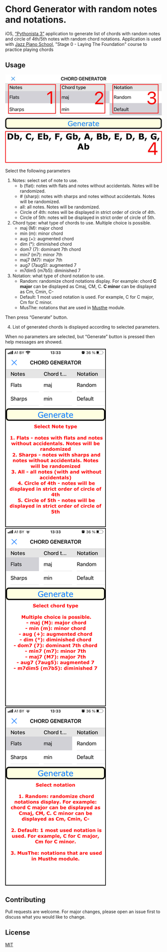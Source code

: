 # Chord Generator with random notes and notations.

iOS, [“Pythonista 3”](http://omz-software.com/pythonista/) application to generate list of chords with random notes and circle of 4th/5th notes with random chord notations.
Application is used with [Jazz Piano School](https://jazzpianoschool.com/), "Stage 0 - Laying The Foundation" course to practice playing chords

## Usage

![](resources/chord_generator_screen.jpeg)

Select the following parameters

1. Notes: select set of note to use. 
    - b (flat): notes with flats and notes without accidentals. Notes will be randomized. 
    - \# (sharp): notes with sharps and notes without accidentals. Notes will be randomized. 
    - all: all notes. Notes will be randomized. 
    - Circle of 4th: notes will be displayed in strict order of circle of 4th. 
    - Circle of 5th: notes will be displayed in strict order of circle of 5th. 
2. Chord type: what type of chords to use. Multiple choice is possible. 
     - maj (M): major chord
     - min (m): minor chord
     - aug (+): augmented chord
     - dim (°): diminished chord
     - dom7 (7): dominant 7th chord
     - min7 (m7): minor 7th
     - maj7 (M7): major 7th
     - aug7 (7aug5): augmented 7
     - m7dim5 (m7b5): diminished 7
3. Notation: what type of chord notation to use. 
     - Random: randomize chord notations display. For example: chord **C major** can be displayed as Cmaj, CM, C. **C minor** can be displayed as Cm, Cmin, C-  
     - Default: 1 most used notation is used. For example, C for C major, Cm for C minor. 
     - MusThe: notations that are used in [Musthe](https://github.com/gciruelos/musthe) module. 
 
Then press “Generate” button. 

4. List of generated chords is displayed according to selected parameters. 

When no parameters are selected, but “Generate” button is pressed then help messages are showed.   

![](resources/note_type_message.png) ![](resources/chord_type_message.png) ![](resources/notation_message.png)

## Contributing

Pull requests are welcome. For major changes, please open an issue first to discuss what you would like to change.

## License

[MIT](https://choosealicense.com/licenses/mit/)
